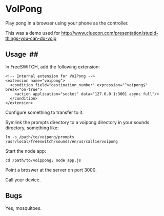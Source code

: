 # VoIPong #
Play pong in a browser using your phone as the controller.

This was a demo used for http://www.cluecon.com/presentation/stupid-things-you-can-do-voip

## Usage  ##

In FreeSWITCH, add the following extension:

    <!-- Internal extension for VoIPong -->
    <extension name="voipong">
      <condition field="destination_number" expression="^voipong$" break="on-true">
        <action application="socket" data="127.0.0.1:3001 async full"/>
      </condition>
    </extension>

Configure something to transfer to it.

Symlink the prompts directory to a voipong directory in your sounds directory, something like:

    ln -s /path/to/voipong/prompts /usr/local/freeswitch/sounds/en/us/callie/voipong

Start the node app:

    cd /path/to/voippong; node app.js

Point a broswer at the server on port 3000.

Call your device.

## Bugs ##

Yes, mosquitoes.

